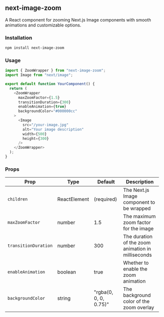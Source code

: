 ## next-image-zoom

A React component for zooming Next.js Image components with smooth animations and customizable options.

### Installation

```bash
npm install next-image-zoom
```

### Usage

```ts
import { ZoomWrapper } from "next-image-zoom";
import Image from "next/image";

export default function YourComponent() {
  return (
    <ZoomWrapper
      maxZoomFactor={1.5}
      transitionDuration={300}
      enableAnimation={true}
      backgroundColor="#000000cc"
    >
      <Image
        src="/your-image.jpg"
        alt="Your image description"
        width={500}
        height={300}
      />
    </ZoomWrapper>
  );
}
```

### Props

| Prop                 | Type         | Default               | Description                                        |
| -------------------- | ------------ | --------------------- | -------------------------------------------------- |
| `children`           | ReactElement | (required)            | The Next.js Image component to be wrapped          |
| `maxZoomFactor`      | number       | 1.5                   | The maximum zoom factor for the image              |
| `transitionDuration` | number       | 300                   | The duration of the zoom animation in milliseconds |
| `enableAnimation`    | boolean      | true                  | Whether to enable the zoom animation               |
| `backgroundColor`    | string       | "rgba(0, 0, 0, 0.75)" | The background color of the zoom overlay           |
